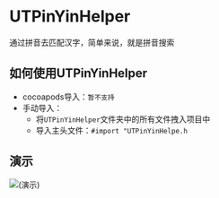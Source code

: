 # UTPinYinHelper
通过拼音去匹配汉字，简单来说，就是拼音搜索

## 如何使用UTPinYinHelper
* cocoapods导入：`暂不支持`
* 手动导入：
    * 将`UTPinYinHelper`文件夹中的所有文件拽入项目中
    * 导入主头文件：`#import "UTPinYinHelpe.h`

## 演示
![(演示)](https://github.com/tangzhengyue/UTPinYinHelper/blob/master/demo.gif)